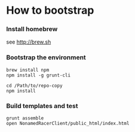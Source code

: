 # How to bootstrap 
### Install homebrew 

see http://brew.sh
	
### Bootstrap the environment

	brew install npm
	npm install -g grunt-cli

	cd /Path/to/repo-copy
	npm install

### Build templates and test
	grunt assemble
	open NonamedRacerClient/public_html/index.html 



